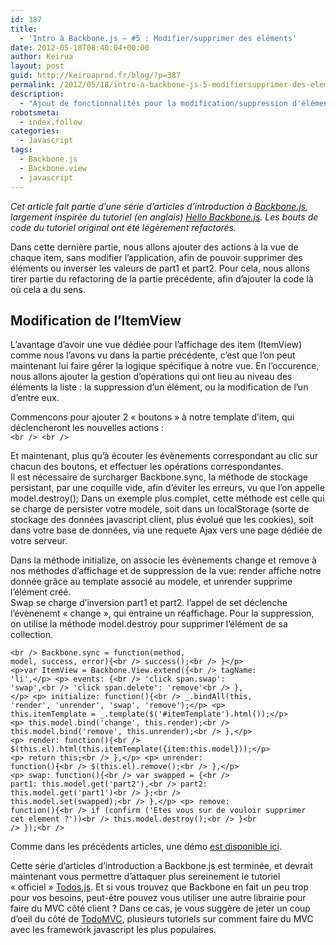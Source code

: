 ```yaml
---
id: 387
title:
  - 'Intro à Backbone.js – #5 : Modifier/supprimer des éléments'
date: 2012-05-18T08:40:04+00:00
author: Keirua
layout: post
guid: http://keiruaprod.fr/blog/?p=387
permalink: /2012/05/18/intro-a-backbone-js-5-modifiersupprimer-des-elements/
description:
  - "Ajout de fonctionnalités pour la modification/suppression d'éléments à notre application d'apprentissage de Backbone.js"
robotsmeta:
  - index,follow
categories:
  - Javascript
tags:
  - Backbone.js
  - Backbone.view
  - javascript
---
```

_Cet article fait partie d&rsquo;une série d&rsquo;articles d&rsquo;introduction à [Backbone.js](http://documentcloud.github.com/backbone/ "Backbone.js"), largement inspirée du tutoriel (en anglais) [Hello Backbone.js](http://arturadib.com/hello-backbonejs/ "Hello Backbone.js"). Les bouts de code du tutoriel original ont été légèrement refactorés._

Dans cette dernière partie, nous allons ajouter des actions à la vue de chaque item, sans modifier l&rsquo;application, afin de pouvoir supprimer des éléments ou inverser les valeurs de part1 et part2. Pour cela, nous allons tirer partie du refactoring de la partie précédente, afin d&rsquo;ajouter la code là où cela a du sens.

## Modification de l&rsquo;ItemView

L&rsquo;avantage d&rsquo;avoir une vue dédiée pour l&rsquo;affichage des item (ItemView) comme nous l&rsquo;avons vu dans la partie précédente, c&rsquo;est que l&rsquo;on peut maintenant lui faire gérer la logique spécifique à notre vue. En l&rsquo;occurence, nous allons ajouter la gestion d&rsquo;opérations qui ont lieu au niveau des éléments la liste : la suppression d&rsquo;un élément, ou la modification de l&rsquo;un d&rsquo;entre eux.  
<!--more-->

  
Commencons pour ajouter 2 « boutons » à notre template d&rsquo;item, qui déclencheront les nouvelles actions :  
<code lang="html">&lt;br />
&lt;br />
</code>

Et maintenant, plus qu&rsquo;à écouter les évènements correspondant au clic sur chacun des boutons, et effectuer les opérations correspondantes.  
Il est nécessaire de surcharger Backbone.sync, la méthode de stockage persistant, par une coquille vide, afin d&rsquo;éviter les erreurs, vu que l&rsquo;on appelle model.destroy(); Dans un exemple plus complet, cette méthode est celle qui se charge de persister votre modele, soit dans un localStorage (sorte de stockage des données javascript client, plus évolué que les cookies), soit dans votre base de données, via une requete Ajax vers une page dédiée de votre serveur.

Dans la méthode initialize, on associe les évènements change et remove à nos méthodes d&rsquo;affichage et de suppression de la vue: render affiche notre donnée grâce au template associé au modele, et unrender supprime l&rsquo;élément créé.  
Swap se charge d&rsquo;inversion part1 et part2. l&rsquo;appel de set déclenche l&rsquo;évènenemt « change », qui entraine un réaffichage. Pour la suppression, on utilise la méthode model.destroy pour supprimer l&rsquo;élément de sa collection.

<code lang="javascript">&lt;br />
Backbone.sync = function(method, model, success, error){&lt;br />
	success();&lt;br />
}&lt;/p>
&lt;p>var ItemView = Backbone.View.extend({&lt;br />
	tagName: 'li',&lt;/p>
&lt;p>	events: {&lt;br />
	  'click span.swap':  'swap',&lt;br />
	  'click span.delete': 'remove'&lt;br />
	}, &lt;/p>
&lt;p>	initialize: function(){&lt;br />
	  _.bindAll(this, 'render', 'unrender', 'swap', 'remove');&lt;/p>
&lt;p>	  this.itemTemplate = _.template($('#itemTemplate').html());&lt;/p>
&lt;p>	  this.model.bind('change', this.render);&lt;br />
	  this.model.bind('remove', this.unrender);&lt;br />
	},&lt;/p>
&lt;p>	render: function(){&lt;br />
		$(this.el).html(this.itemTemplate({item:this.model}));&lt;/p>
&lt;p>	  return this;&lt;br />
	},&lt;/p>
&lt;p>	unrender: function(){&lt;br />
	  $(this.el).remove();&lt;br />
	},&lt;/p>
&lt;p>	swap: function(){&lt;br />
	  var swapped = {&lt;br />
		part1: this.model.get('part2'),&lt;br />
		part2: this.model.get('part1')&lt;br />
	  };&lt;br />
	  this.model.set(swapped);&lt;br />
	},&lt;/p>
&lt;p>	remove: function(){&lt;br />
		if (confirm ('Etes vous sur de vouloir supprimer cet element ?'))&lt;br />
			this.model.destroy();&lt;br />
	}&lt;br />
});&lt;br />
</code>

Comme dans les précédents articles, une démo [est disponible ici](http://keiruaprod.fr/hellobackbone-fr/part5/part5.htm).

Cette série d&rsquo;articles d&rsquo;introduction a Backbone.js est terminée, et devrait maintenant vous permettre d&rsquo;attaquer plus sereinement le tutoriel « officiel » [Todos.js](http://documentcloud.github.com/backbone/docs/todos.html). Et si vous trouvez que Backbone en fait un peu trop pour vos besoins, peut-être pouvez vous utiliser une autre librairie pour faire du MVC côté client ? Dans ce cas, je vous suggère de jeter un coup d&rsquo;oeil du côté de [TodoMVC](http://addyosmani.github.com/todomvc/), plusieurs tutoriels sur comment faire du MVC avec les framework javascript les plus populaires.